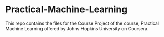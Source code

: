# Practical-Machine-Learning

This repo contains the files for the Course Project of the course, Practical Machine Learning offered by Johns Hopkins University on Coursera.

